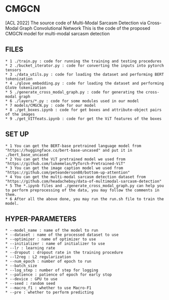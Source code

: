 # CMGCN
[ACL 2022] The source code of Multi-Modal Sarcasm Detection via Cross-Modal Graph Convolutional Network
This is the code of the proposed CMGCN model for multi-modal sarcasm detection

## FILES
    * 1 ./train.py : code for running the training and testing procedures
    * 2 ./bucket_iterator.py : code for converting the inputs into pytorch tensors
    * 3 ./data_utils.py : code for loading the dataset and performing BERT tokenization
    * 4 ./glove_embedding.py : code for loading the dataset and performing GloVe tokenization
    * 5 ./generate_cross_modal_graph.py : code for generating the cross-modal graph
    * 6 ./layers/*.py : code for some modules used in our model
    * 7 models/CMGCN.py : code for our model
    * 8 ./get_boxes.ipynb : code for get boxes and attribute-object pairs of the images
    * 9 ./get_VITfeats.ipynb : code for get the ViT features of the boxes

## SET UP
    * 1 You can get the BERT-base pretrained language model from "https://huggingface.co/bert-base-uncased" and put it in ./bert_base_uncased
    * 2 You can get the ViT pretrained model we used from "https://github.com/lukemelas/PyTorch-Pretrained-ViT"
    * 3 You can get the image caption model we used from "https://github.com/peteanderson80/bottom-up-attention"
    * 4 You can get the multi-modal sarcasm detection dataset from "https://github.com/headacheboy/data-of-multimodal-sarcasm-detection"
    * 5 The *.ipynb files and ./generate_cross_modal_graph.py can help you to perform preprocessing of the data, you may follow the comments in them.
    * 6 After all the above done, you may run the run.sh file to train the model.

## HYPER-PARAMETERS
    * --model_name : name of the model to run
    * --dataset : name of the processed dataset to use
    * --optimizer : name of optimizer to use 
    * --initializer : name of initializer to use
    * --lr : learning rate
    * --dropout : dropout rate in the training procedure
    * --l2reg : L2 regularization
    * --num_epoch : number of epoch to run
    * --batch_size
    * --log_step : number of step for logging
    * --patience : patience of epoch for early stop
    * --device : GPU to use
    * --seed : random seed
    * --macro_f1 : whether to use Macro-F1
    * --pre : whether to perform predicting
